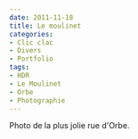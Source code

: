 ```yaml
---
date: 2011-11-18
title: Le moulinet
categories:
- Clic clac
- Divers
- Portfolio
tags:
- HDR
- Le Moulinet
- Orbe
- Photographie
---
```

Photo de la plus jolie rue d'Orbe.
